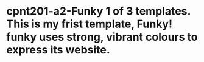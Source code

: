 # cpnt201-a2-Funky 1 of 3 templates. This is my frist template, Funky! funky uses strong, vibrant colours to express its website.
